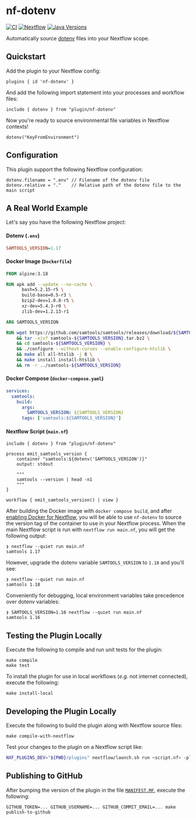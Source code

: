 # nf-dotenv

[![CI](https://github.com/fulcrumgenomics/nf-dotenv/actions/workflows/test.yml/badge.svg?branch=main)](https://github.com/fulcrumgenomics/nf-dotenv/actions/workflows/test.yml?query=branch%3Amain)
[![Nextflow](https://img.shields.io/badge/Nextflow%20DSL2-%E2%89%A522.10.2-blue.svg)](https://www.nextflow.io/)
[![Java Versions](https://img.shields.io/badge/java-8_|_11_|_17_|_21-blue)](https://github.com/fulcrumgenomics/nf-dotenv)

Automatically source [dotenv](https://hexdocs.pm/dotenvy/dotenv-file-format.html) files into your Nextflow scope.

## Quickstart

Add the plugin to your Nextflow config:

```nextflow
plugins { id 'nf-dotenv' }
```

And add the following import statement into your processes and workflow files:

```nextflow
include { dotenv } from "plugin/nf-dotenv"
```

Now you're ready to source environmental file variables in Nextflow contexts!

```nextflow
dotenv("KeyFromEnvironment")
```

## Configuration

This plugin support the following Nextflow configuration:

```nextflow
dotenv.filename = ".env" // Filename of the dotenv file
dotenv.relative = "."    // Relative path of the dotenv file to the main script
```

## A Real World Example

Let's say you have the following Nextflow project:

#### Dotenv (`.env`)

```ini
SAMTOOLS_VERSION=1.17
```
#### Docker Image (`Dockerfile`)

```dockerfile
FROM alpine:3.18

RUN apk add --update --no-cache \
      bash=5.2.15-r5 \
      build-base=0.5-r3 \
      bzip2-dev=1.0.8-r5 \
      xz-dev=5.4.3-r0 \
      zlib-dev=1.2.13-r1

ARG SAMTOOLS_VERSION

RUN wget https://github.com/samtools/samtools/releases/download/${SAMTOOLS_VERSION}/samtools-${SAMTOOLS_VERSION}.tar.bz2 \
    && tar -xjvf samtools-${SAMTOOLS_VERSION}.tar.bz2 \
    && cd samtools-${SAMTOOLS_VERSION} \
    && ./configure --without-curses --enable-configure-htslib \
    && make all all-htslib -j 8 \
    && make install install-htslib \
    && rm -r ../samtools-${SAMTOOLS_VERSION}
```

#### Docker Compose (`docker-compose.yaml`)

```yaml
services:
  samtools:
    build:
      args:
        SAMTOOLS_VERSION: ${SAMTOOLS_VERSION}
      tags: ['samtools:${SAMTOOLS_VERSION}']
```

#### Nextflow Script (`main.nf`)

```nextflow
include { dotenv } from "plugin/nf-dotenv"

process emit_samtools_version {
    container "samtools:${dotenv('SAMTOOLS_VERSION')}"
    output: stdout

    """
    samtools --version | head -n1
    """
}

workflow { emit_samtools_version() | view }
```

After building the Docker image with `docker compose build`, and after [enabling Docker for Nextflow](https://www.nextflow.io/docs/latest/docker.html#how-it-works), you will be able to use `nf-dotenv` to source the version tag of the container to use in your Nextflow process.
When the main Nextflow script is run with `nextflow run main.nf`, you will get the following output:

```console
❯ nextflow --quiet run main.nf
samtools 1.17
```

However, upgrade the dotenv variable `SAMTOOLS_VERSION` to `1.18` and you'll see:

```console
❯ nextflow --quiet run main.nf
samtools 1.18
```

Conveniently for debugging, local environment variables take precedence over dotenv variables:

```console
❯ SAMTOOLS_VERSION=1.16 nextflow --quiet run main.nf
samtools 1.16
```

## Testing the Plugin Locally

Execute the following to compile and run unit tests for the plugin:

```
make compile
make test
```

To install the plugin for use in local workflows (_e.g._ not internet connected), execute the following:

```
make install-local
```

## Developing the Plugin Locally


Execute the following to build the plugin along with Nextflow source files:

```
make compile-with-nextflow
```

Test your changes to the plugin on a Nextflow script like:

```bash
NXF_PLUGINS_DEV="${PWD}/plugins" nextflow/launch.sh run <script.nf> -plugins nf-dotenv
```

## Publishing to GitHub

After bumping the version of the plugin in the file [`MANIFEST.MF`](./plugins/nf-dotenv/src/resources/META-INF/MANIFEST.MF), execute the following:

```
GITHUB_TOKEN=... GITHUB_USERNAME=... GITHUB_COMMIT_EMAIL=... make publish-to-github
```

